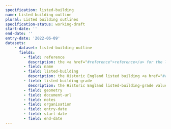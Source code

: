 ```yaml
---
specification: listed-building
name: Listed building outline
plural: Listed building outlines
specification-status: working-draft
start-date: ''
end-date: ''
entry-date: '2022-06-09'
datasets:
    - dataset: listed-building-outline
      fields:
        - field: reference
          description: the <a href="#reference">reference</a> for the listed building
        - field: name
        - field: listed-building
          description: the Historic England listed building <a href="#reference">reference</a> for the listed building
        - field: listed-building-grade
          description: the Historic England listed-building-grade value for the listed building
        - field: geometry
        - field: document-url
        - field: notes
        - field: organisation
        - field: entry-date
        - field: start-date
        - field: end-date
---
```

